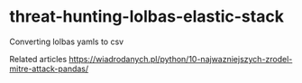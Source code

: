 # threat-hunting-lolbas-elastic-stack
Converting lolbas yamls to csv

Related articles
https://wiadrodanych.pl/python/10-najwazniejszych-zrodel-mitre-attack-pandas/